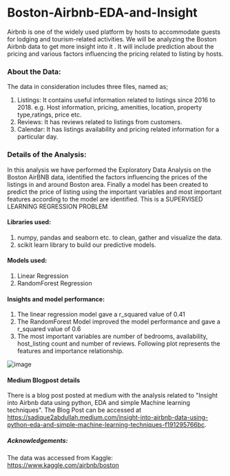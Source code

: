 # Boston-Airbnb-EDA-and-Insight
Airbnb is one of the widely used platform by hosts to accommodate guests for lodging and tourism-related activities.
We will be analyzing the Boston Airbnb data to get more insight into it . It will include prediction about the pricing and various factors influencing the pricing related to listing by hosts.


### About the Data:

The data in consideration includes three files, named as;
1. Listings: It contains useful information related to listings since 2016 to 2018. e.g. Host information, pricing, amenities, location, property type,ratings, price etc.
2. Reviews: It has reviews related to listings from customers.
3. Calendar: It has listings availability and pricing related information for a particular day.

### Details of the Analysis:

In this analysis we have performed the Exploratory Data Analysis on the Boston AirBNB data, identified the factors influencing the prices of the listings in and around Boston area. Finally a model has been created to predict the price of listing using the important variables and most important features according to the model are identified. This is a SUPERVISED LEARNING REGRESSION PROBLEM

#### Libraries used:
1. numpy, pandas and seaborn etc. to clean, gather and visualize the data. 
2. scikit learn library to build our predictive models.

#### Models used:
1. Linear Regression
2. RandomForest Regression

#### Insights and model performance:

1. The linear regression model gave a r_squared value of 0.41
2. The RandomForest Model improved the model performance and gave a r_squared value of 0.6
3. The most important variables are number of bedrooms, availability, host_listing count and number of reviews. Following plot represents the features and importance relationship.

![image](https://user-images.githubusercontent.com/77229486/120884969-ee4a9980-c603-11eb-8317-eedabe0e8bd4.png)



#### Medium Blogpost details

There is a blog post posted at medium with the analysis related to "Insight into Airbnb data using python, EDA and simple Machine learning techniques". The Blog Post can be accessed at https://sadique2abdullah.medium.com/insight-into-airbnb-data-using-python-eda-and-simple-machine-learning-techniques-f191295766bc.


##### Acknowledgements:
The data was accessed from Kaggle: https://www.kaggle.com/airbnb/boston
